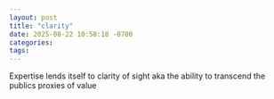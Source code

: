 ```yaml
---
layout: post
title: "clarity"
date: 2025-08-22 10:58:18 -0700
categories: 
tags: 
---
```

Expertise lends itself to clarity of sight aka the ability to transcend the  publics proxies of value
